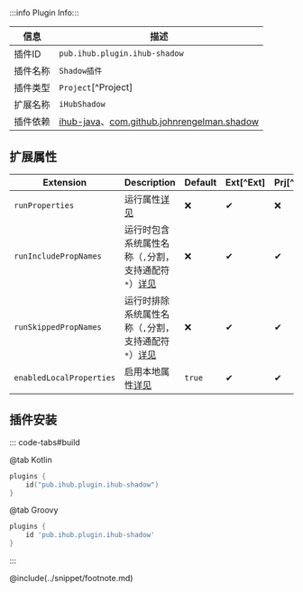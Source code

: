 #

:::info Plugin Info:::

| 信息   | 描述                                                                                                |
| ---- | ------------------------------------------------------------------------------------------------- |
| 插件ID | `pub.ihub.plugin.ihub-shadow`                                                                     |
| 插件名称 | `Shadow插件`                                                                                        |
| 插件类型 | `Project`[^Project]                           |
| 扩展名称 | `iHubShadow`                                                                                      |
| 插件依赖 | [ihub-java](iHubJava)、[com.github.johnrengelman.shadow](https://imperceptiblethoughts.com/shadow) |

## 扩展属性

| Extension                | Description                                                      | Default | Ext[^Ext] | Prj[^Prj] | Sys[^Sys] | Env[^Env] |
| ------------------------ | ---------------------------------------------------------------- | ------- | ------------------------------------------------------------- | ------------------------------------------------------------- | ------------------------------------------------------------- | ------------------------------------------------------------- |
| `runProperties`          | 运行属性[详见](explanation#runproperties)                              | ❌       | ✔                                                             | ❌                                                             | ❌                                                             | ❌                                                             |
| `runIncludePropNames`    | 运行时包含系统属性名称（`,`分割，支持通配符`*`）[详见](explanation#runincludepropnames) | ❌       | ✔                                                             | ✔                                                             | ✔                                                             | ❌                                                             |
| `runSkippedPropNames`    | 运行时排除系统属性名称（`,`分割，支持通配符`*`）[详见](explanation#runskippedpropnames) | ❌       | ✔                                                             | ✔                                                             | ✔                                                             | ❌                                                             |
| `enabledLocalProperties` | 启用本地属性[详见](explanation#enabledlocalproperties)                   | `true`  | ✔                                                             | ✔                                                             | ❌                                                             | ❌                                                             |

## 插件安装

::: code-tabs#build

@tab Kotlin

```kotlin
plugins {
    id("pub.ihub.plugin.ihub-shadow")
}
```

@tab Groovy

```groovy
plugins {
    id 'pub.ihub.plugin.ihub-shadow'
}
```

:::

@include(../snippet/footnote.md)
